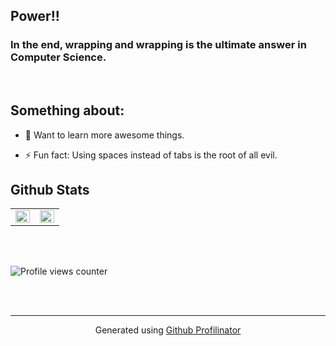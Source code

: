 ## Power!!  
  



### In the end, wrapping and wrapping is the ultimate answer in Computer Science.
  

<br/>  


## Something about: 

- 🌱 Want to learn more awesome things.  

- ⚡ Fun fact: Using spaces instead of tabs is the root of all evil.  
  


## Github Stats  
<table><tr><td valign="top" width="50%">

<img src="https://github-readme-stats.vercel.app/api?username=Pudrick&show_icons=true&count_private=true&hide_border=true" align="left" style="width: 100%" />

</td><td valign="top" width="50%">

<img src="https://github-readme-stats.vercel.app/api/top-langs/?username=Pudrick&hide_border=true&layout=compact" align="left" style="width: 100%" />

</td></tr></table>  

<br/>  

  

<br/>  

![Profile views counter](https://komarev.com/ghpvc/?username=Pudrick&&style=flat-square)  
  

<br/>  


<br />

----
<div align="center">Generated using <a href="https://profilinator.rishav.dev/" target="_blank">Github Profilinator</a></div>

